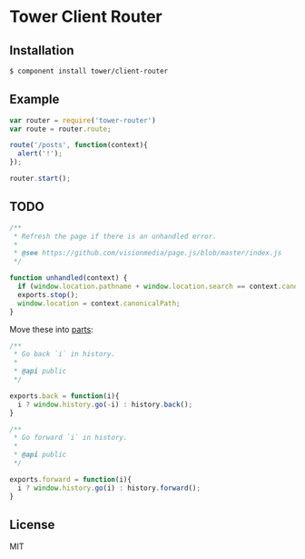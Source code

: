 # Tower Client Router

## Installation

```bash
$ component install tower/client-router
```

## Example

```js
var router = require('tower-router')
var route = router.route;

route('/posts', function(context){
  alert('!');
});

router.start();
```

## TODO

```js
/**
 * Refresh the page if there is an unhandled error.
 * 
 * @see https://github.com/visionmedia/page.js/blob/master/index.js
 */

function unhandled(context) {
  if (window.location.pathname + window.location.search == context.canonicalPath) return;
  exports.stop();
  window.location = context.canonicalPath;
}
```

Move these into [parts](https://github.com/part):

```js
/**
 * Go back `i` in history.
 *
 * @api public
 */

exports.back = function(i){
  i ? window.history.go(-i) : history.back();
}

/**
 * Go forward `i` in history.
 *
 * @api public
 */

exports.forward = function(i){
  i ? window.history.go(i) : history.forward();
}

```

## License

MIT
